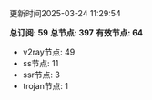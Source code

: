 更新时间2025-03-24 11:29:54

**总订阅: 59**
**总节点: 397**
**有效节点: 64**
- v2ray节点: 49
- ss节点: 11
- ssr节点: 3
- trojan节点: 1
